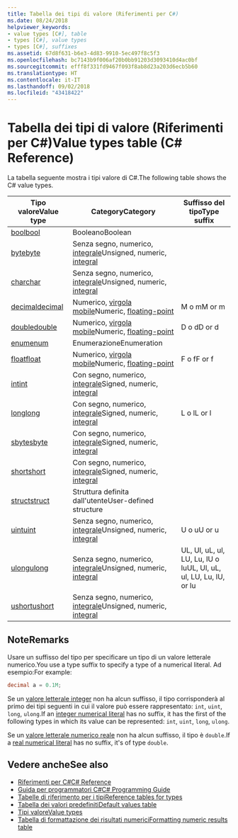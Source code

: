 ```yaml
---
title: Tabella dei tipi di valore (Riferimenti per C#)
ms.date: 08/24/2018
helpviewer_keywords:
- value types [C#], table
- types [C#], value types
- types [C#], suffixes
ms.assetid: 67d8f631-b6e3-4d83-9910-5ec497f8c5f3
ms.openlocfilehash: bc7143b9f006af20b0bb91203d3093410d4ac0bf
ms.sourcegitcommit: efff8f331fd9467f093f8ab8d23a203d6ecb5b60
ms.translationtype: HT
ms.contentlocale: it-IT
ms.lasthandoff: 09/02/2018
ms.locfileid: "43418422"
---
```

# <a name="value-types-table-c-reference"></a><span data-ttu-id="1e061-102">Tabella dei tipi di valore (Riferimenti per C#)</span><span class="sxs-lookup"><span data-stu-id="1e061-102">Value types table (C# Reference)</span></span>

<span data-ttu-id="1e061-103">La tabella seguente mostra i tipi valore di C#.</span><span class="sxs-lookup"><span data-stu-id="1e061-103">The following table shows the C# value types.</span></span>  
  
|<span data-ttu-id="1e061-104">Tipo valore</span><span class="sxs-lookup"><span data-stu-id="1e061-104">Value type</span></span>|<span data-ttu-id="1e061-105">Category</span><span class="sxs-lookup"><span data-stu-id="1e061-105">Category</span></span>|<span data-ttu-id="1e061-106">Suffisso del tipo</span><span class="sxs-lookup"><span data-stu-id="1e061-106">Type suffix</span></span>|  
|----------------|--------------|-----------------|  
|[<span data-ttu-id="1e061-107">bool</span><span class="sxs-lookup"><span data-stu-id="1e061-107">bool</span></span>](bool.md)|<span data-ttu-id="1e061-108">Booleano</span><span class="sxs-lookup"><span data-stu-id="1e061-108">Boolean</span></span>||  
|[<span data-ttu-id="1e061-109">byte</span><span class="sxs-lookup"><span data-stu-id="1e061-109">byte</span></span>](byte.md)|<span data-ttu-id="1e061-110">Senza segno, numerico, [integrale](integral-types-table.md)</span><span class="sxs-lookup"><span data-stu-id="1e061-110">Unsigned, numeric, [integral](integral-types-table.md)</span></span>||  
|[<span data-ttu-id="1e061-111">char</span><span class="sxs-lookup"><span data-stu-id="1e061-111">char</span></span>](char.md)|<span data-ttu-id="1e061-112">Senza segno, numerico, [integrale](integral-types-table.md)</span><span class="sxs-lookup"><span data-stu-id="1e061-112">Unsigned, numeric, [integral](integral-types-table.md)</span></span>||  
|[<span data-ttu-id="1e061-113">decimal</span><span class="sxs-lookup"><span data-stu-id="1e061-113">decimal</span></span>](decimal.md)|<span data-ttu-id="1e061-114">Numerico, [virgola mobile](floating-point-types-table.md)</span><span class="sxs-lookup"><span data-stu-id="1e061-114">Numeric, [floating-point](floating-point-types-table.md)</span></span>|<span data-ttu-id="1e061-115">M o m</span><span class="sxs-lookup"><span data-stu-id="1e061-115">M or m</span></span>|  
|[<span data-ttu-id="1e061-116">double</span><span class="sxs-lookup"><span data-stu-id="1e061-116">double</span></span>](double.md)|<span data-ttu-id="1e061-117">Numerico, [virgola mobile](floating-point-types-table.md)</span><span class="sxs-lookup"><span data-stu-id="1e061-117">Numeric, [floating-point](floating-point-types-table.md)</span></span>|<span data-ttu-id="1e061-118">D o d</span><span class="sxs-lookup"><span data-stu-id="1e061-118">D or d</span></span>|  
|[<span data-ttu-id="1e061-119">enum</span><span class="sxs-lookup"><span data-stu-id="1e061-119">enum</span></span>](enum.md)|<span data-ttu-id="1e061-120">Enumerazione</span><span class="sxs-lookup"><span data-stu-id="1e061-120">Enumeration</span></span>||  
|[<span data-ttu-id="1e061-121">float</span><span class="sxs-lookup"><span data-stu-id="1e061-121">float</span></span>](float.md)|<span data-ttu-id="1e061-122">Numerico, [virgola mobile](floating-point-types-table.md)</span><span class="sxs-lookup"><span data-stu-id="1e061-122">Numeric, [floating-point](floating-point-types-table.md)</span></span>|<span data-ttu-id="1e061-123">F o f</span><span class="sxs-lookup"><span data-stu-id="1e061-123">F or f</span></span>|  
|[<span data-ttu-id="1e061-124">int</span><span class="sxs-lookup"><span data-stu-id="1e061-124">int</span></span>](int.md)|<span data-ttu-id="1e061-125">Con segno, numerico, [integrale](integral-types-table.md)</span><span class="sxs-lookup"><span data-stu-id="1e061-125">Signed, numeric, [integral](integral-types-table.md)</span></span>||  
|[<span data-ttu-id="1e061-126">long</span><span class="sxs-lookup"><span data-stu-id="1e061-126">long</span></span>](long.md)|<span data-ttu-id="1e061-127">Con segno, numerico, [integrale](integral-types-table.md)</span><span class="sxs-lookup"><span data-stu-id="1e061-127">Signed, numeric, [integral](integral-types-table.md)</span></span>|<span data-ttu-id="1e061-128">L o l</span><span class="sxs-lookup"><span data-stu-id="1e061-128">L or l</span></span>|  
|[<span data-ttu-id="1e061-129">sbyte</span><span class="sxs-lookup"><span data-stu-id="1e061-129">sbyte</span></span>](sbyte.md)|<span data-ttu-id="1e061-130">Con segno, numerico, [integrale](integral-types-table.md)</span><span class="sxs-lookup"><span data-stu-id="1e061-130">Signed, numeric, [integral](integral-types-table.md)</span></span>||  
|[<span data-ttu-id="1e061-131">short</span><span class="sxs-lookup"><span data-stu-id="1e061-131">short</span></span>](short.md)|<span data-ttu-id="1e061-132">Con segno, numerico, [integrale](integral-types-table.md)</span><span class="sxs-lookup"><span data-stu-id="1e061-132">Signed, numeric, [integral](integral-types-table.md)</span></span>||  
|[<span data-ttu-id="1e061-133">struct</span><span class="sxs-lookup"><span data-stu-id="1e061-133">struct</span></span>](struct.md)|<span data-ttu-id="1e061-134">Struttura definita dall'utente</span><span class="sxs-lookup"><span data-stu-id="1e061-134">User-defined structure</span></span>||  
|[<span data-ttu-id="1e061-135">uint</span><span class="sxs-lookup"><span data-stu-id="1e061-135">uint</span></span>](uint.md)|<span data-ttu-id="1e061-136">Senza segno, numerico, [integrale](integral-types-table.md)</span><span class="sxs-lookup"><span data-stu-id="1e061-136">Unsigned, numeric, [integral](integral-types-table.md)</span></span>|<span data-ttu-id="1e061-137">U o u</span><span class="sxs-lookup"><span data-stu-id="1e061-137">U or u</span></span>|  
|[<span data-ttu-id="1e061-138">ulong</span><span class="sxs-lookup"><span data-stu-id="1e061-138">ulong</span></span>](ulong.md)|<span data-ttu-id="1e061-139">Senza segno, numerico, [integrale](integral-types-table.md)</span><span class="sxs-lookup"><span data-stu-id="1e061-139">Unsigned, numeric, [integral](integral-types-table.md)</span></span>|<span data-ttu-id="1e061-140">UL, Ul, uL, ul, LU, Lu, lU o lu</span><span class="sxs-lookup"><span data-stu-id="1e061-140">UL, Ul, uL, ul, LU, Lu, lU, or lu</span></span>|  
|[<span data-ttu-id="1e061-141">ushort</span><span class="sxs-lookup"><span data-stu-id="1e061-141">ushort</span></span>](ushort.md)|<span data-ttu-id="1e061-142">Senza segno, numerico, [integrale](integral-types-table.md)</span><span class="sxs-lookup"><span data-stu-id="1e061-142">Unsigned, numeric, [integral](integral-types-table.md)</span></span>||  

## <a name="remarks"></a><span data-ttu-id="1e061-143">Note</span><span class="sxs-lookup"><span data-stu-id="1e061-143">Remarks</span></span>

<span data-ttu-id="1e061-144">Usare un suffisso del tipo per specificare un tipo di un valore letterale numerico.</span><span class="sxs-lookup"><span data-stu-id="1e061-144">You use a type suffix to specify a type of a numerical literal.</span></span> <span data-ttu-id="1e061-145">Ad esempio:</span><span class="sxs-lookup"><span data-stu-id="1e061-145">For example:</span></span>

```csharp
decimal a = 0.1M;
```

<span data-ttu-id="1e061-146">Se un [valore letterale integer](/dotnet/csharp/language-reference/language-specification/lexical-structure#integer-literals) non ha alcun suffisso, il tipo corrisponderà al primo dei tipi seguenti in cui il valore può essere rappresentato: `int`, `uint`, `long`, `ulong`.</span><span class="sxs-lookup"><span data-stu-id="1e061-146">If an [integer numerical literal](/dotnet/csharp/language-reference/language-specification/lexical-structure#integer-literals) has no suffix, it has the first of the following types in which its value can be represented: `int`, `uint`, `long`, `ulong`.</span></span>

<span data-ttu-id="1e061-147">Se un [valore letterale numerico reale](/dotnet/csharp/language-reference/language-specification/lexical-structure#real-literals) non ha alcun suffisso, il tipo è `double`.</span><span class="sxs-lookup"><span data-stu-id="1e061-147">If a [real numerical literal](/dotnet/csharp/language-reference/language-specification/lexical-structure#real-literals) has no suffix, it's of type `double`.</span></span>

## <a name="see-also"></a><span data-ttu-id="1e061-148">Vedere anche</span><span class="sxs-lookup"><span data-stu-id="1e061-148">See also</span></span>

- [<span data-ttu-id="1e061-149">Riferimenti per C#</span><span class="sxs-lookup"><span data-stu-id="1e061-149">C# Reference</span></span>](../index.md)
- [<span data-ttu-id="1e061-150">Guida per programmatori C#</span><span class="sxs-lookup"><span data-stu-id="1e061-150">C# Programming Guide</span></span>](../../programming-guide/index.md)
- [<span data-ttu-id="1e061-151">Tabelle di riferimento per i tipi</span><span class="sxs-lookup"><span data-stu-id="1e061-151">Reference tables for types</span></span>](reference-tables-for-types.md)
- [<span data-ttu-id="1e061-152">Tabella dei valori predefiniti</span><span class="sxs-lookup"><span data-stu-id="1e061-152">Default values table</span></span>](default-values-table.md)
- [<span data-ttu-id="1e061-153">Tipi valore</span><span class="sxs-lookup"><span data-stu-id="1e061-153">Value types</span></span>](value-types.md)
- [<span data-ttu-id="1e061-154">Tabella di formattazione dei risultati numerici</span><span class="sxs-lookup"><span data-stu-id="1e061-154">Formatting numeric results table</span></span>](formatting-numeric-results-table.md)
